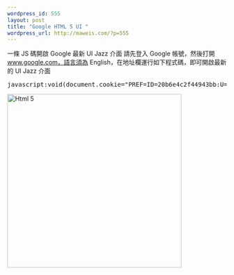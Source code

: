 ```yaml
--- 
wordpress_id: 555
layout: post
title: "Google HTML 5 UI "
wordpress_url: http://maweis.com/?p=555
---
```

一條 JS 碼開啟 Google 最新 UI Jazz 介面
請先登入 Google 帳號，然後打開 www.google.com，語言須為 English，在地址欄運行如下程式碼，即可開啟最新的 UI Jazz 介面
   <pre lang="javascript">
javascript:void(document.cookie="PREF=ID=20b6e4c2f44943bb:U=4bf292d46faad806:TM=1249677602:LM=1257919388:S=odm0Ys-53ZueXfZG;path=/; domain=.google.com");
</pre>
<img src="http://grab.by/NtY" alt="Html 5" width="400" />
